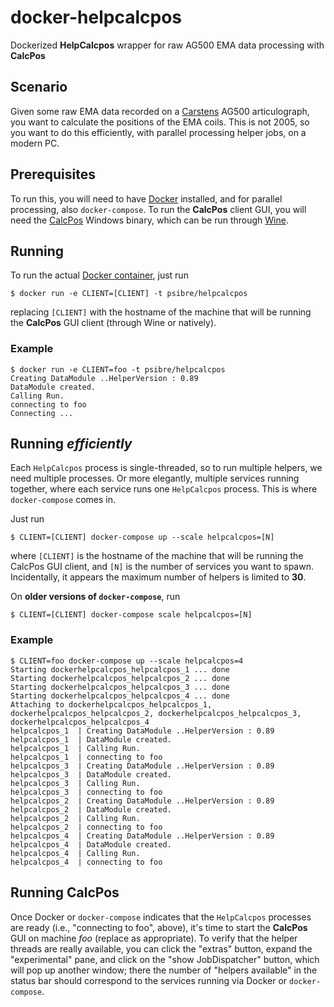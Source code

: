 # docker-helpcalcpos

Dockerized **HelpCalcpos** wrapper for raw AG500 EMA data processing with **CalcPos**

## Scenario

Given some raw EMA data recorded on a [Carstens] AG500 articulograph, you want to calculate the positions of the EMA coils.
This is not 2005, so you want to do this efficiently, with parallel processing helper jobs, on a modern PC.

## Prerequisites

To run this, you will need to have [Docker] installed, and for parallel processing, also `docker-compose`.
To run the **CalcPos** client GUI, you will need the [CalcPos] Windows binary, which can be run through [Wine].

## Running

To run the actual [Docker container], just run
```
$ docker run -e CLIENT=[CLIENT] -t psibre/helpcalcpos
```
replacing `[CLIENT]` with the hostname of the machine that will be running the **CalcPos** GUI client (through Wine or natively).

### Example

```
$ docker run -e CLIENT=foo -t psibre/helpcalcpos
Creating DataModule ..HelperVersion : 0.89
DataModule created.
Calling Run.
connecting to foo
Connecting ...
```

## Running *efficiently*

Each `HelpCalcpos` process is single-threaded, so to run multiple helpers, we need multiple processes. Or more elegantly, multiple services running together, where each service runs one `HelpCalcpos` process.
This is where `docker-compose` comes in.

Just run
```
$ CLIENT=[CLIENT] docker-compose up --scale helpcalcpos=[N]
```
where `[CLIENT]` is the hostname of the machine that will be running the CalcPos GUI client, and `[N]` is the number of services you want to spawn.
Incidentally, it appears the maximum number of helpers is limited to **30**.

On **older versions of `docker-compose`**, run
```
$ CLIENT=[CLIENT] docker-compose scale helpcalcpos=[N]
```

### Example

```
$ CLIENT=foo docker-compose up --scale helpcalcpos=4
Starting dockerhelpcalcpos_helpcalcpos_1 ... done
Starting dockerhelpcalcpos_helpcalcpos_2 ... done
Starting dockerhelpcalcpos_helpcalcpos_3 ... done
Starting dockerhelpcalcpos_helpcalcpos_4 ... done
Attaching to dockerhelpcalcpos_helpcalcpos_1, dockerhelpcalcpos_helpcalcpos_2, dockerhelpcalcpos_helpcalcpos_3, dockerhelpcalcpos_helpcalcpos_4
helpcalcpos_1  | Creating DataModule ..HelperVersion : 0.89
helpcalcpos_1  | DataModule created.
helpcalcpos_1  | Calling Run.
helpcalcpos_1  | connecting to foo
helpcalcpos_3  | Creating DataModule ..HelperVersion : 0.89
helpcalcpos_3  | DataModule created.
helpcalcpos_3  | Calling Run.
helpcalcpos_3  | connecting to foo
helpcalcpos_2  | Creating DataModule ..HelperVersion : 0.89
helpcalcpos_2  | DataModule created.
helpcalcpos_2  | Calling Run.
helpcalcpos_2  | connecting to foo
helpcalcpos_4  | Creating DataModule ..HelperVersion : 0.89
helpcalcpos_4  | DataModule created.
helpcalcpos_4  | Calling Run.
helpcalcpos_4  | connecting to foo
```

## Running **CalcPos**

Once Docker or `docker-compose` indicates that the `HelpCalcpos` processes are ready (i.e., "connecting to foo", above), it's time to start the **CalcPos** GUI on machine *foo* (replace as appropriate).
To verify that the helper threads are really available, you can click the "extras" button, expand the "experimental" pane, and click on the "show JobDispatcher" button, which will pop up another window; there the number of "helpers available" in the status bar should correspond to the services running via Docker or `docker-compose`.

[Carstens]: http://www.articulograph.de/
[Docker]: https://www.docker.com/
[CalcPos]: http://www.ag500.de/calcpos/CalcPos.zip
[Wine]: https://www.winehq.org/
[Homebrew]: https://brew.sh/
[Docker container]: https://hub.docker.com/r/psibre/helpcalcpos/
